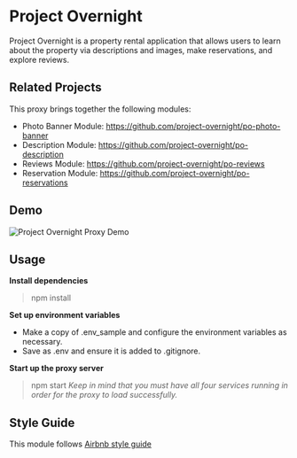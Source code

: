 # Project Overnight

Project Overnight is a property rental application that allows users to learn about the property via descriptions and images, make reservations, and explore reviews.

## Related Projects

This proxy brings together the following modules:
  - Photo Banner Module: https://github.com/project-overnight/po-photo-banner
  - Description Module: https://github.com/project-overnight/po-description
  - Reviews Module: https://github.com/project-overnight/po-reviews
  - Reservation Module: https://github.com/project-overnight/po-reservations

## Demo

![Project Overnight Proxy Demo](demo/demo.gif)

## Usage

**Install dependencies**
> npm install

**Set up environment variables**
- Make a copy of .env_sample and configure the environment variables as necessary.
- Save as .env and ensure it is added to .gitignore.

**Start up the proxy server**
> npm start
*Keep in mind that you must have all four services running in order for the proxy to load successfully.*

## Style Guide
This module follows [Airbnb style guide](https://github.com/airbnb/javascript)